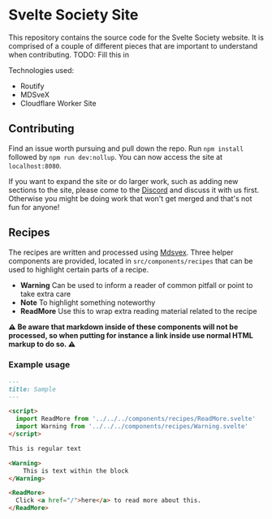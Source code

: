 # Svelte Society Site

This repository contains the source code for the Svelte Society website. It is comprised of a couple of different pieces that are important to understand when contributing. TODO: Fill this in

Technologies used:
* Routify
* MDSveX
* Cloudflare Worker Site

## Contributing

Find an issue worth pursuing and pull down the repo. Run `npm install` followed by `npm run dev:nollup`. You can now access the site at `localhost:8080`.

If you want to expand the site or do larger work, such as adding new sections to the site, please come to the [Discord](https://discord.gg/JcvNM8p) and discuss it with us first. Otherwise you might be doing work that won't get merged and that's not fun for anyone!

## Recipes

The recipes are written and processed using [Mdsvex](https://mdsvex.com/). Three helper components are provided, located in `src/components/recipes` that can be used to highlight certain parts of a recipe.

- **Warning** Can be used to inform a reader of common pitfall or point to take extra care
- **Note** To highlight something noteworthy
- **ReadMore** Use this to wrap extra reading material related to the recipe

**⚠️ Be aware that markdown inside of these components will not be processed, so when putting for instance a link inside use normal HTML markup to do so. ⚠️**

### Example usage

```md
---
title: Sample
---

<script>
  import ReadMore from '../../../components/recipes/ReadMore.svelte'
  import Warning from '../../../components/recipes/Warning.svelte'
</script>

This is regular text

<Warning>
    This is text within the block
</Warning>

<ReadMore>
  Click <a href="/">here</a> to read more about this.
</ReadMore>
```
